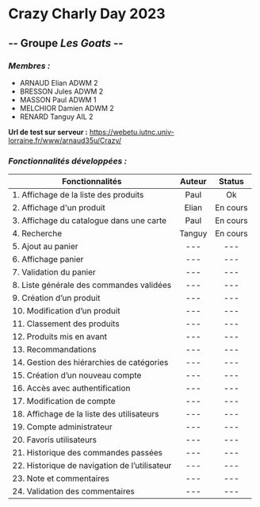 # Crazy Charly Day 2023

## -- Groupe ***Les Goats*** --

### *Membres :*

- ARNAUD Elian     ADWM 2
- BRESSON Jules    ADWM 2
- MASSON Paul      ADWM 1
- MELCHIOR Damien  ADWM 2
- RENARD Tanguy    AIL 2

**Url de test sur serveur :** https://webetu.iutnc.univ-lorraine.fr/www/arnaud35u/Crazy/

### *Fonctionnalités développées :*
| Fonctionnalités                               | Auteur |  Status  |
|-----------------------------------------------|:------:|:--------:|
| 1. Affichage de la liste des produits         |  Paul  |    Ok    |
| 2. Affichage d'un produit                     | Elian  | En cours |
| 3. Affichage du catalogue dans une carte      |  Paul  | En cours |
| 4. Recherche                                  | Tanguy | En cours |
| 5. Ajout au panier                            |  ---   |   ---    |
| 6. Affichage panier                           |  ---   |   ---    |
| 7. Validation du panier                       |  ---   |   ---    |
| 8. Liste générale des commandes validées      |  ---   |   ---    |
| 9. Création d’un produit                      |  ---   |   ---    |
| 10. Modification d’un produit                 |  ---   |   ---    |
| 11. Classement des produits                   |  ---   |   ---    |
| 12. Produits mis en avant                     |  ---   |   ---    |
| 13. Recommandations                           |  ---   |   ---    |
| 14. Gestion des hiérarchies de catégories     |  ---   |   ---    |
| 15. Création d’un nouveau compte              |  ---   |   ---    |
| 16. Accès avec authentification               |  ---   |   ---    |
| 17. Modification de compte                    |  ---   |   ---    |
| 18. Affichage de la liste des utilisateurs    |  ---   |   ---    |
| 19. Compte administrateur                     |  ---   |   ---    |
| 20. Favoris utilisateurs                      |  ---   |   ---    |
| 21. Historique des commandes passées          |  ---   |   ---    |
| 22. Historique de navigation de l’utilisateur |  ---   |   ---    |
| 23. Note et commentaires                      |  ---   |   ---    |
| 24. Validation des commentaires               |  ---   |   ---    |